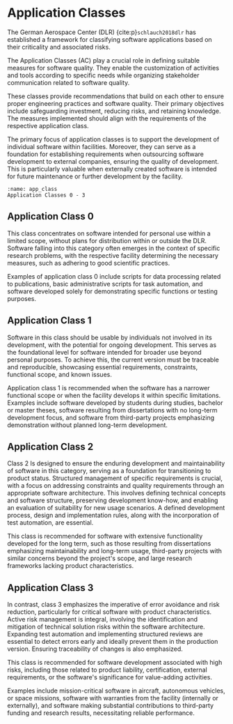 # Application Classes

The German Aerospace Center (DLR) {cite:p}`schlauch2018dlr` has established a framework for classifying software applications based on their criticality and associated risks. 

The Application Classes (AC) play a crucial role in defining suitable measures for software quality. They enable the customization of activities and tools according to specific needs while organizing stakeholder communication related to software quality.

These classes provide recommendations that build on each other to ensure proper engineering practices and software quality. Their primary objectives include safeguarding investment, reducing risks, and retaining knowledge. The measures implemented should align with the requirements of the respective application class.

The primary focus of application classes is to support the development of individual software within facilities. Moreover, they can serve as a foundation for establishing requirements when outsourcing software development to external companies, ensuring the quality of development. This is particularly valuable when externally created software is intended for future maintenance or further development by the facility.

```{figure} ../figures/app_classes/app_class.pnd
:name: app_class
Application Classes 0 - 3
```

## Application Class 0

This class concentrates on software intended for personal use within a limited scope, without plans for distribution within or outside the DLR. Software falling into this category often emerges in the context of specific research problems, with the respective facility determining the necessary measures, such as adhering to good scientific practices. 

Examples of application class 0 include scripts for data processing related to publications, basic administrative scripts for task automation, and software developed solely for demonstrating specific functions or testing purposes.


## Application Class 1

Software in this class should be usable by individuals not involved in its development, with the potential for ongoing development. This serves as the foundational level for software intended for broader use beyond personal purposes. To achieve this, the current version must be traceable and reproducible, showcasing essential requirements, constraints, functional scope, and known issues.

Application class 1 is recommended when the software has a narrower functional scope or when the facility develops it within specific limitations. Examples include software developed by students during studies, bachelor or master theses, software resulting from dissertations with no long-term development focus, and software from third-party projects emphasizing demonstration without planned long-term development.

## Application Class 2 

Class 2 Is designed to ensure the enduring development and maintainability of software in this category, serving as a foundation for transitioning to product status. Structured management of specific requirements is crucial, with a focus on addressing constraints and quality requirements through an appropriate software architecture. This involves defining technical concepts and software structure, preserving development know-how, and enabling an evaluation of suitability for new usage scenarios. A defined development process, design and implementation rules, along with the incorporation of test automation, are essential. 

This class is recommended for software with extensive functionality developed for the long term, such as those resulting from dissertations emphasizing maintainability and long-term usage, third-party projects with similar concerns beyond the project's scope, and large research frameworks lacking product characteristics.

## Application Class 3 
In contrast, class 3 emphasizes the imperative of error avoidance and risk reduction, particularly for critical software with product characteristics. Active risk management is integral, involving the identification and mitigation of technical solution risks within the software architecture. Expanding test automation and implementing structured reviews are essential to detect errors early and ideally prevent them in the production version. Ensuring traceability of changes is also emphasized.

This class is recommended for software development associated with high risks, including those related to product liability, certification, external requirements, or the software's significance for value-adding activities. 

Examples include mission-critical software in aircraft, autonomous vehicles, or space missions, software with warranties from the facility (internally or externally), and software making substantial contributions to third-party funding and research results, necessitating reliable performance.
